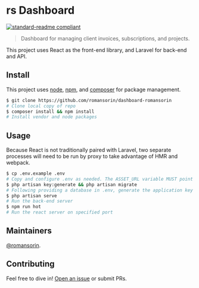 # rs Dashboard

[![standard-readme compliant](https://img.shields.io/badge/readme%20style-standard-brightgreen.svg?style=flat-square)](https://github.com/RichardLitt/standard-readme)

> Dashboard for managing client invoices, subscriptions, and projects.

This project uses React as the front-end library, and Laravel for back-end and API. 

## Install

This project uses [node](http://nodejs.org), [npm](https://npmjs.com), and [composer](https://getcomposer.org) for package management.

```sh
$ git clone https://github.com/romansorin/dashboard-romansorin
# Clone local copy of repo
$ composer install && npm install
# Install vendor and node packages
```

## Usage

Because React is not traditionally paired with Laravel, two separate processes will need to be run by proxy to take advantage of HMR and webpack.

```sh
$ cp .env.example .env
# Copy and configure .env as needed. The ASSET_URL variable MUST point to the URL of the React server (default: 127.0.0.1:9000) — otherwise, the proxy will not work.
$ php artisan key:generate && php artisan migrate
# Following providing a database in .env, generate the application key and migrate the tables
$ php artisan serve
# Run the back-end server
$ npm run hot
# Run the react server on specified port
```

## Maintainers

[@romansorin](https://github.com/romansorin).

## Contributing

Feel free to dive in! [Open an issue](https://github.com/romansorin/dashboard-romansorin/issues/new) or submit PRs.
